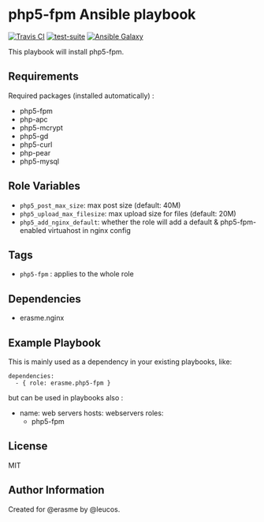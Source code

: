 php5-fpm Ansible playbook
=========================

[![Travis
CI](http://img.shields.io/travis/erasme/ansible-php5-fpm.svg?style=flat)](http://travis-ci.org/erasme/ansible-php5-fpm)
[![test-suite](http://img.shields.io/badge/ansible--roles--specs-ansible--php5--fpm-blue.svg?style=flat)](https://github.com/erasme/ansible-roles-specs/tree/master/ansible-php5-fpm/)
[![Ansible
Galaxy](http://img.shields.io/badge/galaxy-erasme.php5--fpm-660198.svg?style=flat)](https://galaxy.ansible.com/list#/roles/2971)

This playbook will install php5-fpm.

Requirements
------------

Required packages (installed automatically) :

  - php5-fpm
  - php-apc
  - php5-mcrypt
  - php5-gd
  - php5-curl
  - php-pear
  - php5-mysql

Role Variables
--------------

  - `php5_post_max_size`: max post size (default: 40M)
  - `php5_upload_max_filesize`: max upload size for files (default: 20M)
  - `php5_add_nginx_default`: whether the role will add a default & php5-fpm-enabled virtuahost in nginx config


Tags
----

  - `php5-fpm` : applies to the whole role

Dependencies
------------

  - erasme.nginx

Example Playbook
----------------

This is mainly used as a dependency in your existing playbooks, like:

    dependencies:
      - { role: erasme.php5-fpm }

but can be used in playbooks also :

  - name: web servers
    hosts: webservers
    roles:
      - php5-fpm

License
-------

MIT

Author Information
------------------

Created for @erasme by @leucos.

